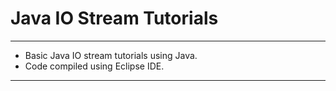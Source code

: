 # Java IO Stream Tutorials
--------------------------------------------
 
- Basic Java IO stream tutorials using Java.
- Code compiled using Eclipse IDE.

--------------------------------------------

